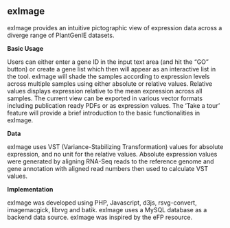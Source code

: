 ## exImage

exImage provides an intuitive pictographic view of expression data across a diverge range of PlantGenIE datasets.

**Basic Usage**

Users can either enter a gene ID in the input text area (and hit the “GO” button) or create a gene list which then will appear as an interactive list in the tool. exImage will shade the samples according to expression levels across multiple samples using either absolute or relative values. Relative values displays expression relative to the mean expression across all samples. The current view can be exported in various vector formats including publication ready PDFs or as expression values. The ‘Take a tour’ feature will provide a brief introduction to the basic functionalities in exImage.

**Data**

exImage uses VST (Variance-Stabilizing Transformation) values for absolute expression, and no unit for the relative values. Absolute expression values were generated by aligning RNA-Seq reads to the reference genome and gene annotation with aligned read numbers then used to calculate VST values.

**Implementation**

exImage was developed using PHP, Javascript, d3js, rsvg-convert, imagemacgick, librvg and batik. exImage uses a MySQL database as a backend data source. exImage was inspired by the eFP resource.

